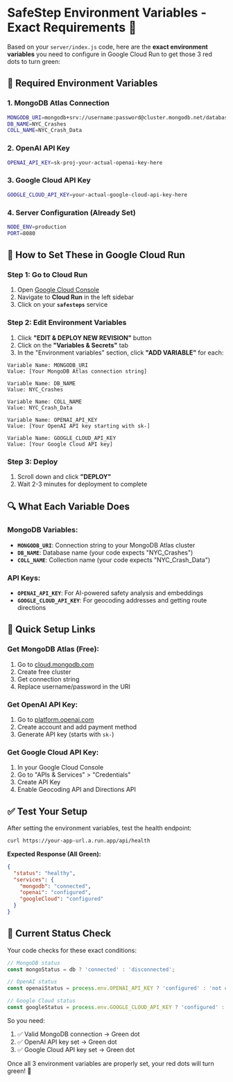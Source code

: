 # SafeStep Environment Variables - Exact Requirements 🔑

Based on your `server/index.js` code, here are the **exact environment variables** you need to configure in Google Cloud Run to get those 3 red dots to turn green:

## 🚨 Required Environment Variables

### 1. MongoDB Atlas Connection
```bash
MONGODB_URI=mongodb+srv://username:password@cluster.mongodb.net/database?retryWrites=true&w=majority
DB_NAME=NYC_Crashes
COLL_NAME=NYC_Crash_Data
```

### 2. OpenAI API Key
```bash
OPENAI_API_KEY=sk-proj-your-actual-openai-key-here
```

### 3. Google Cloud API Key
```bash
GOOGLE_CLOUD_API_KEY=your-actual-google-cloud-api-key-here
```

### 4. Server Configuration (Already Set)
```bash
NODE_ENV=production
PORT=8080
```

## 🎯 How to Set These in Google Cloud Run

### Step 1: Go to Cloud Run
1. Open [Google Cloud Console](https://console.cloud.google.com)
2. Navigate to **Cloud Run** in the left sidebar
3. Click on your **`safesteps`** service

### Step 2: Edit Environment Variables
1. Click **"EDIT & DEPLOY NEW REVISION"** button
2. Click on the **"Variables & Secrets"** tab
3. In the "Environment variables" section, click **"ADD VARIABLE"** for each:

```
Variable Name: MONGODB_URI
Value: [Your MongoDB Atlas connection string]

Variable Name: DB_NAME
Value: NYC_Crashes

Variable Name: COLL_NAME
Value: NYC_Crash_Data

Variable Name: OPENAI_API_KEY
Value: [Your OpenAI API key starting with sk-]

Variable Name: GOOGLE_CLOUD_API_KEY
Value: [Your Google Cloud API key]
```

### Step 3: Deploy
1. Scroll down and click **"DEPLOY"**
2. Wait 2-3 minutes for deployment to complete

## 🔍 What Each Variable Does

### MongoDB Variables:
- **`MONGODB_URI`**: Connection string to your MongoDB Atlas cluster
- **`DB_NAME`**: Database name (your code expects "NYC_Crashes")
- **`COLL_NAME`**: Collection name (your code expects "NYC_Crash_Data")

### API Keys:
- **`OPENAI_API_KEY`**: For AI-powered safety analysis and embeddings
- **`GOOGLE_CLOUD_API_KEY`**: For geocoding addresses and getting route directions

## 🚀 Quick Setup Links

### Get MongoDB Atlas (Free):
1. Go to [cloud.mongodb.com](https://cloud.mongodb.com)
2. Create free cluster
3. Get connection string
4. Replace username/password in the URI

### Get OpenAI API Key:
1. Go to [platform.openai.com](https://platform.openai.com)
2. Create account and add payment method
3. Generate API key (starts with `sk-`)

### Get Google Cloud API Key:
1. In your Google Cloud Console
2. Go to "APIs & Services" > "Credentials"
3. Create API Key
4. Enable Geocoding API and Directions API

## ✅ Test Your Setup

After setting the environment variables, test the health endpoint:

```bash
curl https://your-app-url.a.run.app/api/health
```

**Expected Response (All Green):**
```json
{
  "status": "healthy",
  "services": {
    "mongodb": "connected",
    "openai": "configured", 
    "googleCloud": "configured"
  }
}
```

## 🎯 Current Status Check

Your code checks for these exact conditions:

```javascript
// MongoDB status
const mongoStatus = db ? 'connected' : 'disconnected';

// OpenAI status  
const openaiStatus = process.env.OPENAI_API_KEY ? 'configured' : 'not configured';

// Google Cloud status
const googleStatus = process.env.GOOGLE_CLOUD_API_KEY ? 'configured' : 'not configured';
```

So you need:
1. ✅ Valid MongoDB connection → Green dot
2. ✅ OpenAI API key set → Green dot  
3. ✅ Google Cloud API key set → Green dot

Once all 3 environment variables are properly set, your red dots will turn green! 🎉